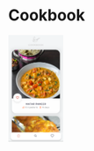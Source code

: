 # Cookbook

<img src="https://raw.githubusercontent.com/e-meyer/cookbook/main/assets/readme/home_screen.png" width="100"/>